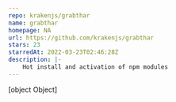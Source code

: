 ```yaml
---
repo: krakenjs/grabthar
name: grabthar
homepage: NA
url: https://github.com/krakenjs/grabthar
stars: 23
starredAt: 2022-03-23T02:46:28Z
description: |-
    Hot install and activation of npm modules
---
```


[object Object]
